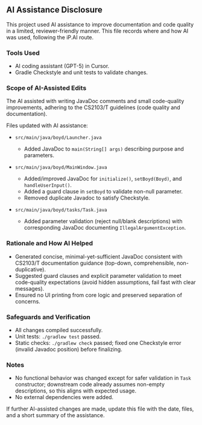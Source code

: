 ## AI Assistance Disclosure

This project used AI assistance to improve documentation and code quality in a limited, reviewer-friendly manner. This file records where and how AI was used, following the iP.AI route.

### Tools Used
- AI coding assistant (GPT-5) in Cursor.
- Gradle Checkstyle and unit tests to validate changes.

### Scope of AI-Assisted Edits
The AI assisted with writing JavaDoc comments and small code-quality improvements, adhering to the CS2103/T guidelines (code quality and documentation).

Files updated with AI assistance:
- `src/main/java/boyd/Launcher.java`
  - Added JavaDoc to `main(String[] args)` describing purpose and parameters.

- `src/main/java/boyd/MainWindow.java`
  - Added/improved JavaDoc for `initialize()`, `setBoyd(Boyd)`, and `handleUserInput()`.
  - Added a guard clause in `setBoyd` to validate non-null parameter.
  - Removed duplicate Javadoc to satisfy Checkstyle.

- `src/main/java/boyd/tasks/Task.java`
  - Added parameter validation (reject null/blank descriptions) with corresponding JavaDoc documenting `IllegalArgumentException`.

### Rationale and How AI Helped
- Generated concise, minimal-yet-sufficient JavaDoc consistent with CS2103/T documentation guidance (top-down, comprehensible, non-duplicative).
- Suggested guard clauses and explicit parameter validation to meet code-quality expectations (avoid hidden assumptions, fail fast with clear messages).
- Ensured no UI printing from core logic and preserved separation of concerns.

### Safeguards and Verification
- All changes compiled successfully.
- Unit tests: `./gradlew test` passed.
- Static checks: `./gradlew check` passed; fixed one Checkstyle error (invalid Javadoc position) before finalizing.

### Notes
- No functional behavior was changed except for safer validation in `Task` constructor; downstream code already assumes non-empty descriptions, so this aligns with expected usage.
- No external dependencies were added.

If further AI-assisted changes are made, update this file with the date, files, and a short summary of the assistance.

